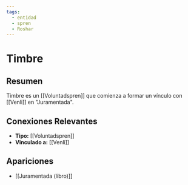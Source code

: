 ```yaml
---
tags:
  - entidad
  - spren
  - Roshar
---
```


# Timbre

## Resumen
Timbre es un [[Voluntadspren]] que comienza a formar un vínculo con [[Venli]] en "Juramentada".

## Conexiones Relevantes
* **Tipo:** [[Voluntadspren]]
* **Vinculado a:** [[Venli]]

## Apariciones
* [[Juramentada (libro)]]
